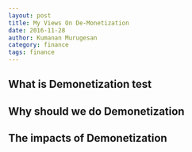 ```yaml
---
layout: post
title: My Views On De-Monetization
date: 2016-11-28
author: Kumanan Murugesan
category: finance
tags: finance
---
```



## What is Demonetization test

## Why should we do Demonetization

## The impacts of Demonetization
